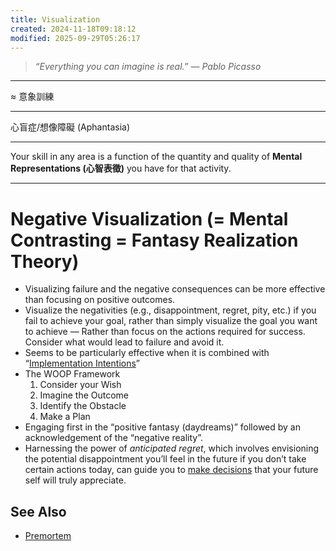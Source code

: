 ```yaml
---
title: Visualization
created: 2024-11-18T09:18:12
modified: 2025-09-29T05:26:17
---
```


> _“Everything you can imagine is real.” — Pablo Picasso_

---

≈ 意象訓練

---

心盲症/想像障礙 (Aphantasia)

---

Your skill in any area is a function of the quantity and quality of **Mental Representations (心智表徵)** you have for that activity.

---

# Negative Visualization (= Mental Contrasting = Fantasy Realization Theory)

* Visualizing failure and the negative consequences can be more effective than focusing on positive outcomes.
* Visualize the negativities (e.g., disappointment, regret, pity, etc.) if you fail to achieve your goal, rather than simply visualize the goal you want to achieve — Rather than focus on the actions required for success. Consider what would lead to failure and avoid it.
* Seems to be particularly effective when it is combined with “[Implementation Intentions](implementation-intentions.md)”
* The WOOP Framework
	1. Consider your Wish
	2. Imagine the Outcome
	3. Identify the Obstacle
	4. Make a Plan
* Engaging first in the “positive fantasy (daydreams)” followed by an acknowledgement of the “negative reality”.
* Harnessing the power of _anticipated regret_, which involves envisioning the potential disappointment you’ll feel in the future if you don’t take certain actions today, can guide you to [make decisions](decision-making.md) that your future self will truly appreciate.

## See Also

* [Premortem](Premortem.md)

